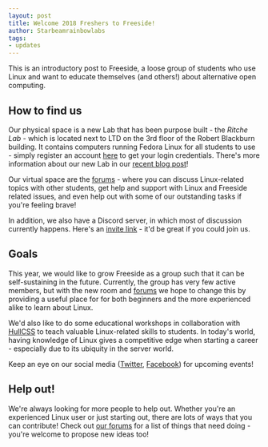 ```yaml
---
layout: post
title: Welcome 2018 Freshers to Freeside!
author: Starbeamrainbowlabs
tags:
- updates
---
```


This is an introductory post to Freeside, a loose group of students who use Linux and want to educate themselves (and others!) about alternative open computing.

## How to find us
Our physical space is a new Lab that has been purpose built - the _Ritche Lab_ - which is located next to LTD on the 3rd floor of the Robert Blackburn building. It contains computers running Fedora Linux for all students to use - simply register an account [here](https://profiles.freeside.co.uk/join) to get your login credentials. There's more information about our new Lab in our [recent blog post](https://freeside.co.uk/2018/04/15/freeside-is-now-open)!

Our virtual space are the [forums](https://forums.freeside.co.uk/) - where you can discuss Linux-related topics with other students, get help and support with Linux and Freeside related issues, and even help out with some of our outstanding tasks if you're feeling brave!

In addition, we also have a Discord server, in which most of discussion currently happens. Here's an [invite link](http://discord.freeside.co.uk/) - it'd be great if you could join us.


## Goals
This year, we would like to grow Freeside as a group such that it can be self-sustaining in the future. Currently, the group has very few active members, but with the new room and [forums](https://forums.freeside.co.uk/) we hope to change this by providing a useful place for for both beginners and the more experienced alike to learn about Linux.

We'd also like to do some educational workshops in collaboration with [HullCSS](http://hullcss.org/) to teach valuable Linux-related skills to students. In today's world, having knowledge of Linux gives a competitive edge when starting a career - especially due to its ubiquity in the server world.

Keep an eye on our social media ([Twitter](https://twitter.com/freesidehull), [Facebook](https://www.facebook.com/freesideHull/)) for upcoming events!

## Help out!
We're always looking for more people to help out. Whether you're an experienced Linux user or just starting out, there are lots of ways that you can contribute! Check out [our forums](https://forums.freeside.co.uk) for a list of things that need doing - you're welcome to propose new ideas too!
